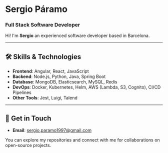 
# Sergio Páramo

### Full Stack Software Developer

Hi! I'm **Sergio** an experienced software developer based in Barcelona.

---

## 🛠️ **Skills & Technologies**

- **Frontend**: Angular, React, JavaScript
- **Backend**: Node.js, Python, Java, Spring Boot
- **Database**: MongoDB, Elasticsearch, MySQL, Redis
- **DevOps**: Docker, Kubernetes, Helm, AWS (Lambda, S3, Cognito), CI/CD Pipelines
- **Other Tools**: Jest, Luigi, Talend

---

## 💼 **Get in Touch**

- **Email**: [sergio.paramo1997@gmail.com](mailto:sergio.paramo1997@gmail.com)

You can explore my repositories and connect with me for collaborations on open-source projects.
